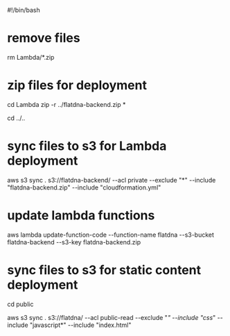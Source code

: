 #!/bin/bash

# remove files
rm Lambda/*.zip

# zip files for deployment
cd Lambda
zip -r ../flatdna-backend.zip *

cd ../..

# sync files to s3 for Lambda deployment
aws s3 sync . s3://flatdna-backend/ --acl private --exclude "*" --include "flatdna-backend.zip" --include "cloudformation.yml"

# update lambda functions
aws lambda update-function-code --function-name flatdna --s3-bucket flatdna-backend --s3-key flatdna-backend.zip


# sync files to s3 for static content deployment
cd public

aws s3 sync . s3://flatdna/ --acl public-read --exclude "*" --include "css*" --include "javascript*" --include "index.html"